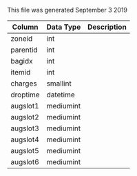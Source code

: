 This file was generated September 3 2019

| Column   | Data Type | Description |
| -------- | --------- | ----------- |
| zoneid   | int       |             |
| parentid | int       |             |
| bagidx   | int       |             |
| itemid   | int       |             |
| charges  | smallint  |             |
| droptime | datetime  |             |
| augslot1 | mediumint |             |
| augslot2 | mediumint |             |
| augslot3 | mediumint |             |
| augslot4 | mediumint |             |
| augslot5 | mediumint |             |
| augslot6 | mediumint |             |